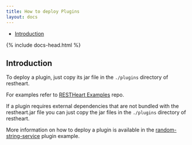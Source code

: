 ```yaml
---
title: How to deploy Plugins
layout: docs
---
```


<div markdown="1" class="d-none d-xl-block col-xl-2 order-last bd-toc">

* [Introduction](#introduction)

</div>
<div markdown="1" class="col-12 col-md-9 col-xl-8 py-md-3 bd-content pt-0">

{% include docs-head.html %}

## Introduction

To deploy a plugin, just copy its jar file in the `./plugins` directory of restheart.

For examples refer to [RESTHeart Examples](https://github.com/SoftInstigate/restheart/tree/master/examples) repo.

If a plugin requires external dependencies that are not bundled with the restheart.jar file you can just copy the jar files in the `./plugins` directory of restheart.

More information on how to deploy a plugin is available in the [random-string-service](https://github.com/SoftInstigate/restheart/tree/master/examples/random-string-service) plugin example.
